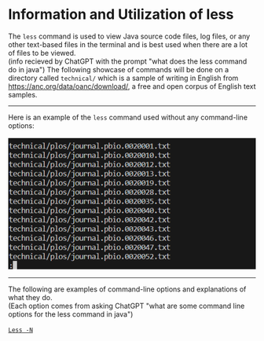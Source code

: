 # Information and Utilization of less
The `less` command is used to view Java source code files, log files, or any other text-based files in the terminal and 
is best used when there are a lot of files to be viewed.  
(info recieved by ChatGPT with the prompt "what does the less command do in java")
The following showcase of commands will be done on a directory called `technical/` which is a sample of writing in English 
from https://anc.org/data/oanc/download/, a free and open corpus of English text samples.  

---
Here is an example of the `less` command used without any command-line options:  
\
![sa](lab3_less_mt.png)

---
The following are examples of command-line options and explanations of what they do.  
(Each option comes from asking ChatGPT "what are some command line options for the less command in java")

[`Less -N`](lab3_less_-N.md)  
[]()
